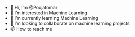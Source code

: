 - 👋 Hi, I’m @Poojatomar
- 👀 I’m interested in Machine Learning
- 🌱 I’m currently learning Machine Learning
- 💞️ I’m looking to collaborate on machine learning projects
- 📫 How to reach me 

<!---
Poojatomar123/Poojatomar123 is a ✨ special ✨ repository because its `README.md` (this file) appears on your GitHub profile.
You can click the Preview link to take a look at your changes.
--->
